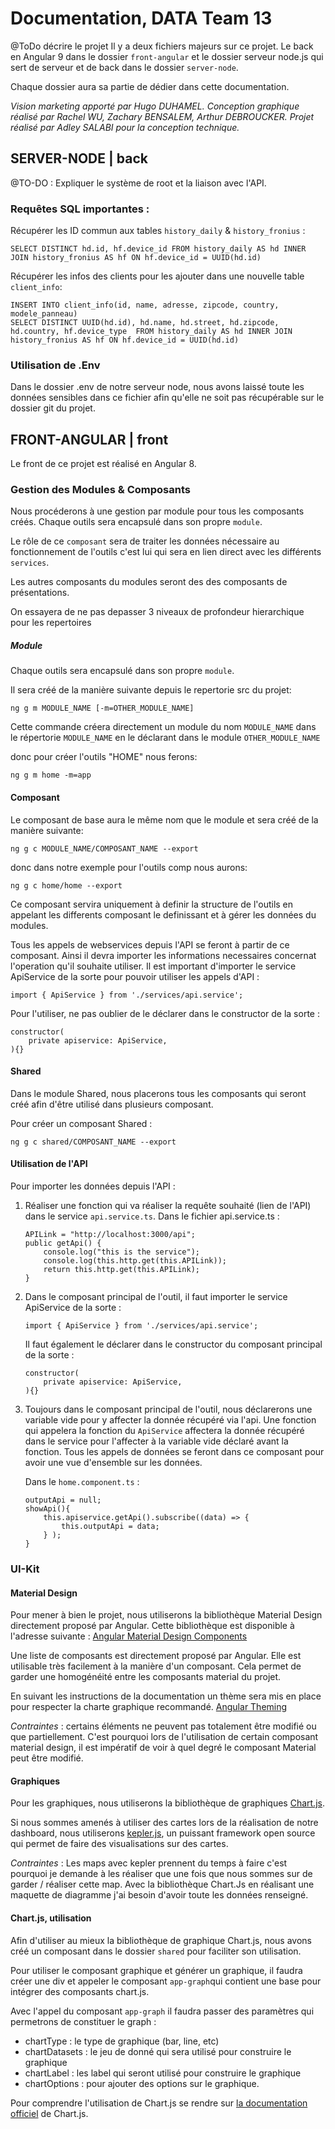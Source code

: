 # Documentation, DATA Team 13
@ToDo décrire le projet
Il y a deux fichiers majeurs sur ce projet. Le back en Angular 9 dans le dossier `front-angular` et le dossier serveur node.js qui sert de serveur et de back dans le dossier `server-node`. 

Chaque dossier aura sa partie de dédier dans cette documentation. 

*Vision marketing apporté par Hugo DUHAMEL. Conception graphique réalisé par Rachel WU, Zachary BENSALEM, Arthur DEBROUCKER. Projet réalisé par Adley SALABI pour la conception technique.* 

## SERVER-NODE | back
@TO-DO : Expliquer le système de root et la liaison avec l'API. 

### Requêtes SQL importantes : 
Récupérer les ID commun aux tables `history_daily` & `history_fronius` : 
```
SELECT DISTINCT hd.id, hf.device_id FROM history_daily AS hd INNER JOIN history_fronius AS hf ON hf.device_id = UUID(hd.id)
```

Récupérer les infos des clients pour les ajouter dans une nouvelle table `client_info`: 

```
INSERT INTO client_info(id, name, adresse, zipcode, country, modele_panneau)
SELECT DISTINCT UUID(hd.id), hd.name, hd.street, hd.zipcode, hd.country, hf.device_type  FROM history_daily AS hd INNER JOIN history_fronius AS hf ON hf.device_id = UUID(hd.id)
```

### Utilisation de .Env 
Dans le dossier .env de notre serveur node, nous avons laissé toute les données sensibles dans ce fichier afin qu'elle ne soit pas récupérable sur le dossier git du projet. 

## FRONT-ANGULAR | front

Le front de ce projet est réalisé en Angular 8. 

### Gestion des Modules & Composants 
Nous procéderons à une gestion par module pour tous les composants créés. Chaque outils sera encapsulé dans son propre `module`.  

Le rôle de ce `composant` sera de traiter les données nécessaire au fonctionnement de l'outils c'est lui qui sera en lien direct avec les différents `services`. 

Les autres composants du modules seront des des composants de présentations. 

On essayera de ne pas depasser  3 niveaux de profondeur hierarchique pour les repertoires

##### Module

Chaque outils sera encapsulé dans son propre `module`. 

Il sera créé de la manière suivante depuis le repertorie src du projet: 

    ng g m MODULE_NAME [-m=OTHER_MODULE_NAME]

Cette commande créera directement un module du nom `MODULE_NAME` dans le répertorie `MODULE_NAME` en le déclarant dans le module `OTHER_MODULE_NAME`  

donc pour créer l'outils "HOME" nous ferons:
```    
ng g m home -m=app
```

#### Composant
Le composant de base aura le même nom que le module et sera créé de la manière suivante: 

```
ng g c MODULE_NAME/COMPOSANT_NAME --export
```
donc dans notre exemple pour l'outils comp nous aurons: 

    ng g c home/home --export


Ce composant servira uniquement à definir la structure de l'outils en appelant les differents composant le definissant et à gérer les données du modules.

Tous les appels de webservices depuis l'API se feront à partir de ce composant. Ainsi il devra importer les informations necessaires concernat l'operation qu'il souhaite utiliser. Il est important d'importer le service ApiService de la sorte pour pouvoir utiliser les appels d'API : 
``` 
import { ApiService } from './services/api.service'; 
```

Pour l'utiliser, ne pas oublier de le déclarer dans le constructor de la sorte : 
```
constructor(
    private apiservice: ApiService,
){}
```

#### Shared
Dans le module Shared, nous placerons tous les composants qui seront créé  afin d'être utilisé dans plusieurs composant. 

Pour créer un composant Shared : 

```
ng g c shared/COMPOSANT_NAME --export
```

#### Utilisation de l'API 
Pour importer les données depuis l'API : 
1. Réaliser une fonction qui va réaliser la requête souhaité (lien de l'API) dans le service `api.service.ts`. 
Dans le fichier api.service.ts : 
    ```
    APILink = "http://localhost:3000/api";
    public getApi() {
        console.log("this is the service");
        console.log(this.http.get(this.APILink));
        return this.http.get(this.APILink);
    }
    ```
2. Dans le composant principal de l'outil, il faut importer le service ApiService de la sorte : 
    ```
    import { ApiService } from './services/api.service';
    ```
    Il faut également le déclarer dans le constructor du composant principal de la sorte : 
    ```
    constructor(
        private apiservice: ApiService,
    ){}
    ```


3. Toujours dans le composant principal de l'outil, nous déclarerons une variable vide pour y affecter la donnée récupéré via l'api. 
Une fonction qui appelera la fonction du `ApiService` affectera la donnée récupéré dans le service pour l'affecter à la variable vide déclaré avant la fonction.
Tous les appels de données se feront dans ce composant pour avoir une vue d'ensemble sur les données. 

    Dans le `home.component.ts`  : 
    ```
    outputApi = null;
    showApi(){
        this.apiservice.getApi().subscribe((data) => {
            this.outputApi = data;
        } );
    }
    ```


<!-- ###### Services :  -->


### UI-Kit 
#### Material Design
Pour mener à bien le projet, nous utiliserons la bibliothèque Material Design directement proposé par Angular. Cette bibliothèque est disponible à l'adresse suivante : [Angular Material Design Components](https://material.angular.io/components/categories)

Une liste de composants est directement proposé par Angular. Elle est utilisable très facilement à la manière d'un composant. Cela permet de garder une homogénéité entre les composants material du projet. 

En suivant les instructions de la documentation un thème sera mis en place pour respecter la charte graphique recommandé. [Angular Theming](https://material.angular.io/guide/theming)  

*Contraintes* : certains éléments ne peuvent pas totalement être modifié ou que partiellement. C'est pourquoi lors de l'utilisation de certain composant material design, il est impératif de voir à quel degré le composant Material peut être modifié.  

#### Graphiques

Pour les graphiques, nous utiliserons la bibliothèque de graphiques [Chart.js](https://www.chartjs.org/).  

Si nous sommes amenés à utiliser des cartes lors de la réalisation de notre dashboard, nous utiliserons [kepler.js](https://kepler.gl/), un puissant framework open source qui permet de faire des visualisations sur des cartes. 

*Contraintes* : Les maps avec kepler prennent du temps à faire c'est pourquoi je demande à les réaliser que une fois que nous sommes sur de garder / réaliser cette map. 
Avec la bibliothèque Chart.Js en réalisant une maquette de diagramme j'ai besoin d'avoir toute les données renseigné. 

#### Chart.js, utilisation 

Afin d'utiliser au mieux la bibliothèque de graphique Chart.js, nous avons créé un composant dans le dossier `shared` pour faciliter son utilisation. 

Pour utiliser le composant graphique et générer un graphique, il faudra créer une div et appeler le composant `app-graph`qui contient une base pour intégrer des composants chart.js.

Avec l'appel du composant `app-graph` il faudra passer des paramètres qui permetrons de constituer le graph : 
- chartType : le type de graphique (bar, line, etc)
- chartDatasets : le jeu de donné qui sera utilisé pour construire le graphique
- chartLabel : les label qui seront utilisé pour construire le graphique
- chartOptions : pour ajouter des options sur le graphique. 

Pour comprendre l'utilisation de Chart.js se rendre sur [la documentation officiel](https://www.chartjs.org/docs/latest/) de Chart.js. 


